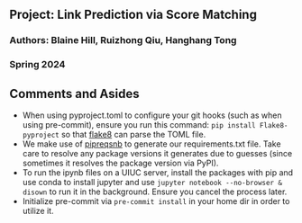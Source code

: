 
## Project: Link Prediction via Score Matching
### Authors: Blaine Hill, Ruizhong Qiu, Hanghang Tong
### Spring 2024

## Comments and Asides

* When using pyproject.toml to configure your git hooks (such as when using pre-commit), ensure you run this command: `pip install Flake8-pyproject` so that [flake8](https://flake8.pycqa.org/en/latest/) can parse the TOML file.
* We make use of [pipreqsnb](https://pypi.org/project/pipreqsnb/) to generate our requirements.txt file. Take care to resolve any package versions it generates due to guesses (since sometimes it resolves the package version via PyPI).
* To run the ipynb files on a UIUC server, install the packages with pip and use conda to install jupyter and use `jupyter notebook --no-browser & disown` to run it in the background. Ensure you cancel the process later.
* Initialize pre-commit via `pre-commit install` in your home dir in order to utilize it.
